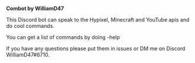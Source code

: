 **Combot by WilliamD47**

This Discord bot can speak to the Hypixel, Minecraft and YouTube apis and do cool commands.

You can get a list of commands by doing -help

If you have any questions please put them in issues or DM me on Discord WilliamD47#6710.
